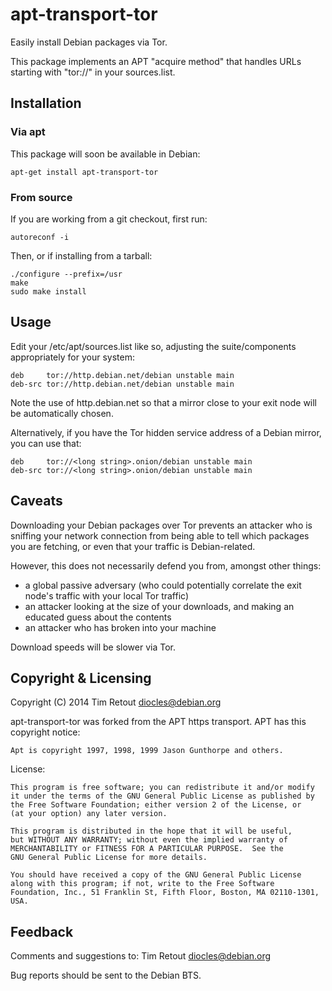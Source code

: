 # apt-transport-tor

Easily install Debian packages via Tor.

This package implements an APT "acquire method" that handles URLs starting
with "tor://" in your sources.list.

## Installation

### Via apt

This package will soon be available in Debian:

    apt-get install apt-transport-tor

### From source

If you are working from a git checkout, first run:

    autoreconf -i

Then, or if installing from a tarball:

    ./configure --prefix=/usr
    make
    sudo make install

## Usage

Edit your /etc/apt/sources.list like so, adjusting the suite/components
appropriately for your system:

    deb     tor://http.debian.net/debian unstable main
    deb-src tor://http.debian.net/debian unstable main

Note the use of http.debian.net so that a mirror close to your exit node
will be automatically chosen.

Alternatively, if you have the Tor hidden service address of a Debian
mirror, you can use that:

    deb     tor://<long string>.onion/debian unstable main
    deb-src tor://<long string>.onion/debian unstable main

## Caveats

Downloading your Debian packages over Tor prevents an attacker who is
sniffing your network connection from being able to tell which packages
you are fetching, or even that your traffic is Debian-related.

However, this does not necessarily defend you from, amongst other things:

* a global passive adversary (who could potentially correlate the exit
  node's traffic with your local Tor traffic)
* an attacker looking at the size of your downloads, and making an
  educated guess about the contents
* an attacker who has broken into your machine

Download speeds will be slower via Tor.

## Copyright & Licensing

Copyright (C) 2014 Tim Retout <diocles@debian.org>

apt-transport-tor was forked from the APT https transport.  APT has this
copyright notice:

    Apt is copyright 1997, 1998, 1999 Jason Gunthorpe and others.

License:

    This program is free software; you can redistribute it and/or modify
    it under the terms of the GNU General Public License as published by
    the Free Software Foundation; either version 2 of the License, or
    (at your option) any later version.

    This program is distributed in the hope that it will be useful,
    but WITHOUT ANY WARRANTY; without even the implied warranty of
    MERCHANTABILITY or FITNESS FOR A PARTICULAR PURPOSE.  See the
    GNU General Public License for more details.

    You should have received a copy of the GNU General Public License
    along with this program; if not, write to the Free Software
    Foundation, Inc., 51 Franklin St, Fifth Floor, Boston, MA 02110-1301, USA.

## Feedback

Comments and suggestions to: Tim Retout <diocles@debian.org>

Bug reports should be sent to the Debian BTS.
